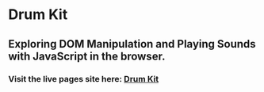 # Drum Kit
## Exploring DOM Manipulation and Playing Sounds with JavaScript in the browser.
### Visit the live pages site here: [Drum Kit](https://mdsahilak.github.io/drum_kit/)
